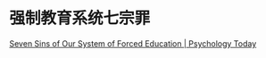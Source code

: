 # 强制教育系统七宗罪

[Seven Sins of Our System of Forced Education | Psychology Today](https://www.psychologytoday.com/us/blog/freedom-learn/200909/seven-sins-our-system-forced-education)